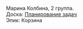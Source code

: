Марина Колбина, 2 группа.  
Доска: [Планирование задач](https://github.com/users/miamib34ch/projects/1)  
Эпик: Корзина
